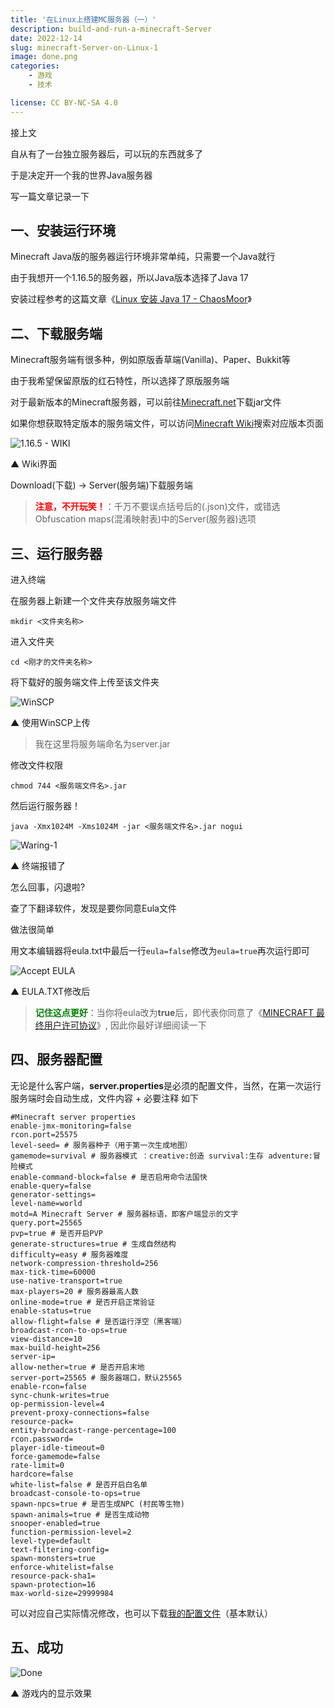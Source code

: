 ```yaml
---
title: '在Linux上搭建MC服务器（一）'
description: build-and-run-a-minecraft-Server
date: 2022-12-14
slug: minecraft-Server-on-Linux-1
image: done.png
categories:
    - 游戏
    - 技术

license: CC BY-NC-SA 4.0
---
```


接上文

自从有了一台独立服务器后，可以玩的东西就多了

于是决定开一个我的世界Java服务器

写一篇文章记录一下

## 一、安装运行环境

Minecraft Java版的服务器运行环境非常单纯，只需要一个Java就行

由于我想开一个1.16.5的服务器，所以Java版本选择了Java 17

安装过程参考的这篇文章《[Linux 安装 Java 17 - ChaosMoor](https://www.cnblogs.com/chaosmoor/p/15897693.html)》

## 二、下载服务端

Minecraft服务端有很多种，例如原版香草端(Vanilla)、Paper、Bukkit等

由于我希望保留原版的红石特性，所以选择了原版服务端

对于最新版本的Minecraft服务器，可以前往[Minecraft.net](https://www.minecraft.net/download/server)下载jar文件

如果你想获取特定版本的服务端文件，可以访问[Minecraft Wiki](https://minecraft.fandom.com/wiki/Minecraft_Wiki)搜索对应版本页面

![1.16.5 - WIKI](wiki.png)

▲ Wiki界面

Download(下载) -> Server(服务端)下载服务端

><span style="color:red !important"><b>注意，不开玩笑！</b></span>：千万不要误点括号后的(.json)文件，或错选Obfuscation maps(混淆映射表)中的Server(服务器)选项

## 三、运行服务器

进入终端

在服务器上新建一个文件夹存放服务端文件

`mkdir <文件夹名称>`

进入文件夹

`cd <刚才的文件夹名称>`

将下载好的服务端文件上传至该文件夹

![WinSCP](winscp-upload.png)

▲ 使用WinSCP上传

>我在这里将服务端命名为server.jar

修改文件权限

`chmod 744 <服务端文件名>.jar`

然后运行服务器！

`java -Xmx1024M -Xms1024M -jar <服务端文件名>.jar nogui`

![Waring-1](waring-1.png)

▲ 终端报错了

怎么回事，闪退啦?

查了下翻译软件，发现是要你同意Eula文件

做法很简单

用文本编辑器将eula.txt中最后一行`eula=false`修改为`eula=true`再次运行即可

![Accept EULA](eula-true.png)

▲ EULA.TXT修改后

><span style="color:green !important"><b>记住这点更好</b></span>：当你将eula改为**true**后，即代表你同意了《[MINECRAFT 最终用户许可协议](https://account.mojang.com/documents/minecraft_eula)》, 因此你最好详细阅读一下

## 四、服务器配置

无论是什么客户端，**server.properties**是必须的配置文件，当然，在第一次运行服务端时会自动生成，文件内容 + 必要注释 如下

```
#Minecraft server properties
enable-jmx-monitoring=false
rcon.port=25575
level-seed= # 服务器种子（用于第一次生成地图）
gamemode=survival # 服务器模式 ：creative:创造 survival:生存 adventure:冒险模式
enable-command-block=false # 是否启用命令法国快
enable-query=false
generator-settings=
level-name=world
motd=A Minecraft Server # 服务器标语，即客户端显示的文字
query.port=25565
pvp=true # 是否开启PVP
generate-structures=true # 生成自然结构
difficulty=easy # 服务器难度
network-compression-threshold=256
max-tick-time=60000
use-native-transport=true
max-players=20 # 服务器最高人数
online-mode=true # 是否开启正常验证
enable-status=true
allow-flight=false # 是否运行浮空（黑客端）
broadcast-rcon-to-ops=true
view-distance=10
max-build-height=256
server-ip=
allow-nether=true # 是否开启末地
server-port=25565 # 服务器端口，默认25565
enable-rcon=false
sync-chunk-writes=true
op-permission-level=4
prevent-proxy-connections=false
resource-pack=
entity-broadcast-range-percentage=100
rcon.password=
player-idle-timeout=0
force-gamemode=false
rate-limit=0
hardcore=false
white-list=false # 是否开启白名单
broadcast-console-to-ops=true
spawn-npcs=true # 是否生成NPC (村民等生物)
spawn-animals=true # 是否生成动物
snooper-enabled=true
function-permission-level=2
level-type=default
text-filtering-config=
spawn-monsters=true
enforce-whitelist=false
resource-pack-sha1=
spawn-protection=16
max-world-size=29999984
```

可以对应自己实际情况修改，也可以下载[我的配置文件](server.properties)（基本默认）

## 五、成功
![Done](done.png)

▲ 游戏内的显示效果